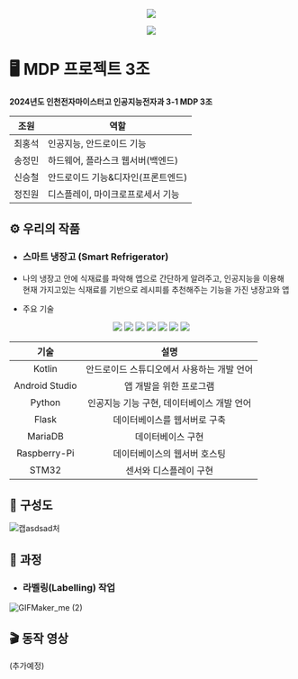  <p align="center">
  <img src="https://github.com/alngozhddgagnblzc/MDP3-1_3team/assets/147483097/78a13680-a4cc-47b6-8337-b42a71e4eef2">
</p>
<div align=center><img src="https://img.shields.io/badge/premier-360D3A?style=for-the-badge&logo=premierleague&logoColor=white"></div>  

# 🖥️ MDP 프로젝트 3조
**2024년도 인천전자마이스터고 인공지능전자과 3-1 MDP 3조**

|조원|역할|
|------|---|
|최홍석|인공지능, 안드로이드 기능|
|송정민|하드웨어, 플라스크 웹서버(백엔드)|
|신승철|안드로이드 기능&디자인(프론트엔드)|
|정진원|디스플레이, 마이크로프로세서 기능|

## ⚙️ 우리의 작품
+ ### **스마트 냉장고 (Smart Refrigerator)**
+ 나의 냉장고 안에 식재료를 파악해 앱으로 간단하게 알려주고, 인공지능을 이용해 현재 가지고있는 식재료를 기반으로 레시피를 추천해주는 기능을 가진 냉장고와 앱

+ 주요 기술   
<div align=center><img src="https://img.shields.io/badge/Kotlin-7F52FF?style=for-the-badge&logo=Kotlin&logoColor=white"> <img src="https://img.shields.io/badge/android%20studio-346ac1?style=for-the-badge&logo=android%20studio&logoColor=white"> <img src="https://img.shields.io/badge/Python-3776AB?style=for-the-badge&logo=Python&logoColor=white"> <img src="https://img.shields.io/badge/Flask-000000?style=for-the-badge&logo=Flask&logoColor=white"> <img src="https://img.shields.io/badge/MariaDB-003545?style=for-the-badge&logo=mariadb&logoColor=white"> <img src="https://img.shields.io/badge/-RaspberryPi-C51A4A?style=for-the-badge&logo=Raspberry-Pi"> <img src="https://img.shields.io/badge/stm32-03234B?style=for-the-badge&logo=stmicroelectronics&logoColor=white">
</div>  

| 기술          | 설명                                            |
|:-------------:|:----------------------------------------------:|
| Kotlin        | 안드로이드 스튜디오에서 사용하는 개발 언어            |
| Android Studio| 앱 개발을 위한 프로그램                         |
| Python        | 인공지능 기능 구현, 데이터베이스 개발 언어|
| Flask         | 데이터베이스를 웹서버로 구축                    |
| MariaDB       | 데이터베이스 구현                              |
| Raspberry-Pi  | 데이터베이스의 웹서버 호스팅                     |
| STM32         | 센서와 디스플레이 구현                         |


## 📱 구성도
![캡asdsad처](https://github.com/alngozhddgagnblzc/MDP3-1_3team/assets/147483097/71cf6bfc-75cf-408e-8c17-efd5a34c3a7f)

## 🧾 과정
+ ### **라벨링(Labelling) 작업**
![GIFMaker_me (2)](https://github.com/alngozhddgagnblzc/MDP3-1_3team/assets/147483097/30c3bb5a-35e5-4552-91bc-e06df297793e)

## 🎬 동작 영상
(추가예정)

